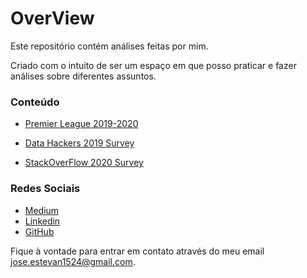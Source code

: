 # OverView

Este repositório contém análises feitas por mim.

Criado com o intuito de ser um espaço em que posso praticar e fazer análises sobre diferentes assuntos.  

### Conteúdo ###

* [Premier League 2019-2020](https://bitbucket.org/joseestevan/overview/src/master/Premier%20League%202019-2020/) 

* [Data Hackers 2019 Survey](https://bitbucket.org/joseestevan/overview/src/master/Data%20Hackers%202019%20Survey/)

* [StackOverFlow 2020 Survey](https://bitbucket.org/joseestevan/overview/src/master/StackOverFlow%202020%20Survey/)



### Redes Sociais ###

* [Medium](https://medium.com/@joseestevan)
* [Linkedin](https://www.linkedin.com/in/joseestevan/)
* [GitHub](https://github.com/JoseEstevan)

Fique à vontade para entrar em contato através do meu email jose.estevan1524@gmail.com.
